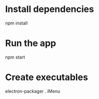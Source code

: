 # Install dependencies
npm install
# Run the app
npm start
# Create executables
electron-packager . iMenu